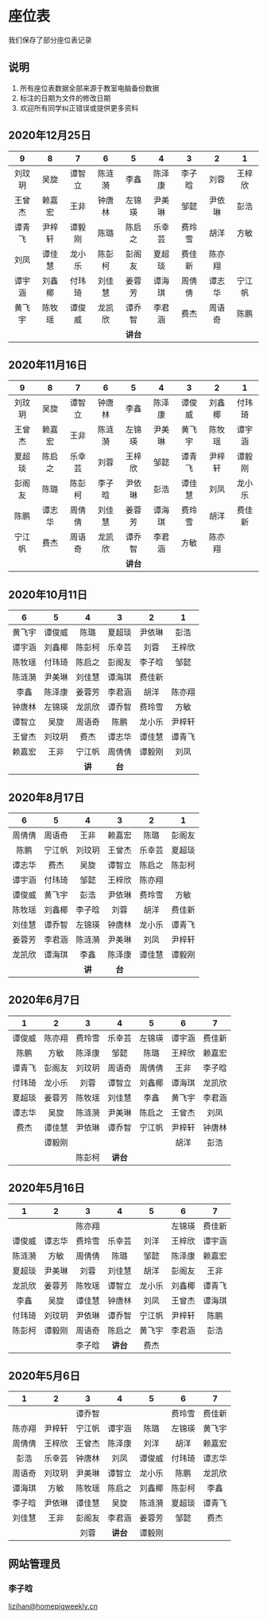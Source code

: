 # 座位表

我们保存了部分座位表记录

## 说明

1. 所有座位表数据全部来源于教室电脑备份数据
2. 标注的日期为文件的修改日期
3. 欢迎所有同学纠正错误或提供更多资料

## 2020年12月25日

|9|8|7|6|5|4|3|2|1|
|:-:|:-:|:-:|:-:|:-:|:-:|:-:|:-:|:-:|
|刘玟玥|吴旋|谭智立|陈涟漪|李鑫|陈泽康|李子晗|刘蓉|王梓欣|
|王曾杰|赖嘉宏|王非|钟唐林|左锦瑛|尹美琳|邹懿|尹依琳|彭浩|
|谭青飞|尹梓轩|谭毅刚|陈璐|陈启之|乐幸芸|费玲雪|胡洋|方敏|
|刘凤|谭佳慧|龙小乐|陈彭柯|彭阁友|夏超琰|费佳新|陈亦翔||
|谭宇涵|刘鑫椰|付玮琦|刘佳慧|姜蓉芳|谭海琪|周倩倩|谭志华|宁江帆|
|黄飞宇|陈牧瑶|谭俊威|龙凯欣|谭乔智|李君涵|费杰|周语奇|陈鹏|
|||||**讲台**|||||

## 2020年11月16日

|9|8|7|6|5|4|3|2|1|
|:-:|:-:|:-:|:-:|:-:|:-:|:-:|:-:|:-:|
|刘玟玥|吴旋|谭智立|钟唐林|李鑫|陈泽康|谭俊威|刘鑫椰|付玮琦|
|王曾杰|赖嘉宏|王非|陈涟漪|左锦瑛|尹美琳|黄飞宇|陈牧瑶|谭宇涵|
|夏超琰|陈启之|乐幸芸|刘蓉|王梓欣|邹懿|谭青飞|尹梓轩|谭毅刚|
|彭阁友|陈璐|陈彭柯|李子晗|尹依琳|彭浩|谭佳慧|刘凤|龙小乐|
|陈鹏|谭志华|周倩倩|刘佳慧|姜蓉芳|谭海琪|费玲雪|胡洋|费佳新|
|宁江帆|费杰|周语奇|龙凯欣|谭乔智|李君涵|方敏|陈亦翔||	 
|||||**讲台**|||||

## 2020年10月11日

|6|5|4|3|2|1|
|:-:|:-:|:-:|:-:|:-:|:-:|
|黄飞宇|谭俊威|陈璐|夏超琰|尹依琳|彭浩|
|谭宇涵|刘鑫椰|陈彭柯|乐幸芸|刘蓉|王梓欣|
|陈牧瑶|付玮琦|陈启之|彭阁友|李子晗|邹懿|
|陈涟漪|尹美琳|刘佳慧|谭海琪|费佳新||
|李鑫|陈泽康|姜蓉芳|李君涵|胡洋|陈亦翔|
|钟唐林|左锦瑛|龙凯欣|谭乔智|费玲雪|方敏|
|谭智立|吴旋|周语奇|陈鹏|龙小乐|尹梓轩|
|王曾杰|刘玟玥|费杰|谭志华|谭佳慧|谭青飞|
|赖嘉宏|王非|宁江帆|周倩倩|谭毅刚|刘凤|
|||**讲**|**台**|||

## 2020年8月17日

|6|5|4|3|2|1|
|:-:|:-:|:-:|:-:|:-:|:-:|
|周倩倩|周语奇|王非|赖嘉宏|陈璐|彭阁友|
|陈鹏|宁江帆|刘玟玥|王曾杰|乐幸芸|夏超琰|
|谭志华|费杰|吴旋|谭智立|陈启之|陈彭柯|
|谭宇涵|付玮琦|邹懿|王梓欣|陈亦翔||	
|谭俊威|黄飞宇|彭浩|尹依琳|费玲雪|方敏|
|陈牧瑶|刘鑫椰|李子晗|刘蓉|胡洋|费佳新|
|刘佳慧|谭乔智|左锦瑛|钟唐林|龙小乐|谭青飞|
|姜蓉芳|李君涵|陈涟漪|尹美琳|刘凤|尹梓轩|
|龙凯欣|谭海琪|李鑫|陈泽康|谭佳慧|谭毅刚|
|||**讲**|**台**|||


## 2020年6月7日

|1|2|3|4|5|6|7|
|:-:|:-:|:-:|:-:|:-:|:-:|:-:|
|谭俊威|陈亦翔|费玲雪|乐幸芸|左锦瑛|谭宇涵|费佳新|
|陈鹏|方敏|陈泽康|邹懿|陈璐|王梓欣|赖嘉宏|
|谭青飞|彭阁友|刘玟玥|周语奇|周倩倩|王非|李子晗|
|付玮琦|龙小乐|刘蓉|谭智立|刘鑫椰|谭海琪|龙凯欣|
|夏超琰|姜蓉芳|陈牧瑶|刘佳慧|李鑫|黄飞宇|李君涵|
|谭志华|吴旋|陈涟漪|尹美琳|陈启之|王曾杰|刘凤|
|费杰|谭佳慧|尹依琳|谭乔智|宁江帆|尹梓轩|钟唐林|
||谭毅刚||||胡洋|彭浩|
|||陈彭柯|**讲台**||||

## 2020年5月16日

|1|2|3|4|5|6|7|
|:-:|:-:|:-:|:-:|:-:|:-:|:-:|
|||陈亦翔|||左锦瑛|费佳新|
|谭俊威|谭志华|费玲雪|乐幸芸|刘洋|王梓欣|谭宇涵|
|陈涟漪|方敏|周倩倩|陈璐|邹懿|陈泽康|赖嘉宏|
|夏超琰|尹美琳|刘蓉|刘佳慧|胡洋|彭阁友|王非|
|龙凯欣|姜蓉芳|陈牧瑶|谭智立|龙小乐|刘鑫椰|谭青飞|
|李鑫|吴旋|谭佳慧|钟唐林|刘凤|王曾杰|谭海琪|
|付玮琦|刘玟玥|尹依琳|谭乔智|宁江帆|尹梓轩|陈鹏|
|陈彭柯|谭毅刚|周语奇|陈启之|黄飞宇|李君涵|彭浩|
|||李子晗|**讲台**|费杰|||


## 2020年5月6日

|1|2|3|4|5|6|7|
|:-:|:-:|:-:|:-:|:-:|:-:|:-:|
|||谭乔智|||费玲雪|费佳新|
|陈亦翔|尹梓轩|宁江帆|谭宇涵|陈璐|左锦瑛|黄飞宇|
|周倩倩|王梓欣|王曾杰|陈泽康|刘洋|胡洋|赖嘉宏|
|彭浩|乐幸芸|钟唐林|刘凤|谭俊威|付玮琦|谭志华|
|周语奇|刘玟玥|尹美琳|谭智立|龙小乐|陈鹏|龙凯欣|
|谭海琪|方敏|陈牧瑶|陈启之|刘鑫椰|陈彭柯|李鑫|
|李子晗|尹依琳|谭佳慧|吴旋|陈涟漪|夏超琰|谭青飞|
|刘佳慧|王非|彭阁友|李君涵|姜蓉芳|邹懿|费杰|
|||刘蓉|**讲台**|谭毅刚|||	

## 网站管理员

### 李子晗

<lizihan@homepigweekly.cn>
